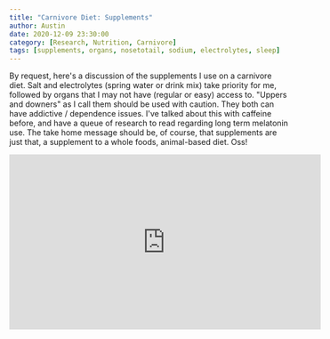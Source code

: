 ```yaml
---
title: "Carnivore Diet: Supplements"
author: Austin
date: 2020-12-09 23:30:00
category: [Research, Nutrition, Carnivore]
tags: [supplements, organs, nosetotail, sodium, electrolytes, sleep]
---
```


By request, here's a discussion of the supplements I use on a carnivore diet.  Salt and electrolytes (spring water or drink mix) take priority for me, followed by organs that I may not have (regular or easy) access to.  "Uppers and downers" as I call them should be used with caution.  They both can have addictive / dependence issues.  I've talked about this with caffeine before, and have a queue of research to read regarding long term melatonin use.  The take home message should be, of course, that supplements are just that, a supplement to a whole foods, animal-based diet.  Oss!

<iframe width="560" height="315" src="https://www.youtube.com/embed/cXHSS53-mdc" frameborder="0" allow="accelerometer; autoplay; clipboard-write; encrypted-media; gyroscope; picture-in-picture" allowfullscreen></iframe>
